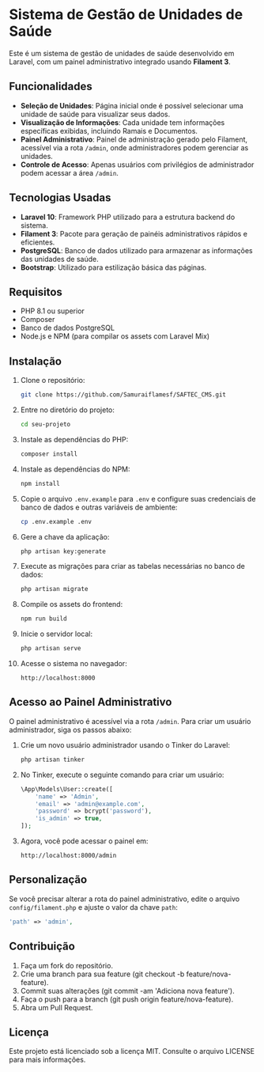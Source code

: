 # Sistema de Gestão de Unidades de Saúde

Este é um sistema de gestão de unidades de saúde desenvolvido em Laravel, com um painel administrativo integrado usando **Filament 3**.

## Funcionalidades

- **Seleção de Unidades**: Página inicial onde é possível selecionar uma unidade de saúde para visualizar seus dados.
- **Visualização de Informações**: Cada unidade tem informações específicas exibidas, incluindo Ramais e Documentos.
- **Painel Administrativo**: Painel de administração gerado pelo Filament, acessível via a rota `/admin`, onde administradores podem gerenciar as unidades.
- **Controle de Acesso**: Apenas usuários com privilégios de administrador podem acessar a área `/admin`.

## Tecnologias Usadas

- **Laravel 10**: Framework PHP utilizado para a estrutura backend do sistema.
- **Filament 3**: Pacote para geração de painéis administrativos rápidos e eficientes.
- **PostgreSQL**: Banco de dados utilizado para armazenar as informações das unidades de saúde.
- **Bootstrap**: Utilizado para estilização básica das páginas.

## Requisitos

- PHP 8.1 ou superior
- Composer
- Banco de dados PostgreSQL
- Node.js e NPM (para compilar os assets com Laravel Mix)

## Instalação

1. Clone o repositório:

    ```bash
    git clone https://github.com/Samuraiflamesf/SAFTEC_CMS.git
    ```

2. Entre no diretório do projeto:

    ```bash
    cd seu-projeto
    ```

3. Instale as dependências do PHP:

    ```bash
    composer install
    ```

4. Instale as dependências do NPM:

    ```bash
    npm install
    ```

5. Copie o arquivo `.env.example` para `.env` e configure suas credenciais de banco de dados e outras variáveis de ambiente:

    ```bash
    cp .env.example .env
    ```

6. Gere a chave da aplicação:

    ```bash
    php artisan key:generate
    ```

7. Execute as migrações para criar as tabelas necessárias no banco de dados:

    ```bash
    php artisan migrate
    ```

8. Compile os assets do frontend:

    ```bash
    npm run build
    ```

9. Inicie o servidor local:

    ```bash
    php artisan serve
    ```

10. Acesse o sistema no navegador:

    ```
    http://localhost:8000
    ```

## Acesso ao Painel Administrativo

O painel administrativo é acessível via a rota `/admin`. Para criar um usuário administrador, siga os passos abaixo:

1. Crie um novo usuário administrador usando o Tinker do Laravel:

    ```bash
    php artisan tinker
    ```

2. No Tinker, execute o seguinte comando para criar um usuário:

    ```php
    \App\Models\User::create([
        'name' => 'Admin',
        'email' => 'admin@example.com',
        'password' => bcrypt('password'),
        'is_admin' => true,
    ]);
    ```

3. Agora, você pode acessar o painel em:

    ```
    http://localhost:8000/admin
    ```

## Personalização

Se você precisar alterar a rota do painel administrativo, edite o arquivo `config/filament.php` e ajuste o valor da chave `path`:

```php
'path' => 'admin',
```
## Contribuição
1. Faça um fork do repositório.
2. Crie uma branch para sua feature (git checkout -b feature/nova-feature).
3. Commit suas alterações (git commit -am 'Adiciona nova feature').
4. Faça o push para a branch (git push origin feature/nova-feature).
5. Abra um Pull Request.
## Licença
Este projeto está licenciado sob a licença MIT. Consulte o arquivo LICENSE para mais informações.
